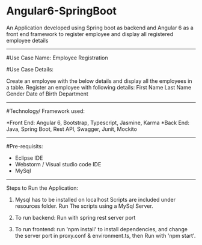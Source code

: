 # Angular6-SpringBoot
An Application developed using Spring boot as backend and Angular 6 as a front end framework to register employee and display all registered employee details

-----------------------------------------------------------------------------------------------------------------------------
#Use Case Name:  Employee Registration

#Use Case Details:

Create an employee with the below details and display all the employees in a table.
Register an employee with following details:
First Name
Last Name
Gender
Date of Birth
Department

--------------------------------------------------------------------------------------------------------------------------------

#Technology/ Framework used:

*Front End: Angular 6, Bootstrap, Typescript, Jasmine, Karma
*Back End: Java, Spring Boot, Rest API, Swagger, Junit, Mockito 


----------------------------------------------------------------------------------------------------------------------------------
#Pre-requisits:
* Eclipse IDE
* Webstorm / Visual studio code IDE
* MySql

--------------------------------------------------------------------------------------------------------------------------------
Steps to Run the Application:

1. Mysql has to be installed on localhost
   Scripts are included under resources folder. Run The scripts using a MySql Server.

2. To run backend: Run with spring rest server port

3. To run frontend: run 'npm install' to install dependencies, and change the server port in proxy.conf & environment.ts, then Run with 'npm start'.

